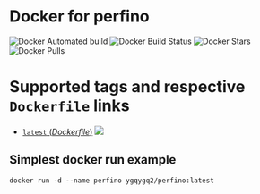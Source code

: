 # Docker for perfino

![Docker Automated build](https://img.shields.io/docker/cloud/automated/ygqygq2/perfino.svg) ![Docker Build Status](https://img.shields.io/docker/cloud/build/ygqygq2/perfino.svg) ![Docker Stars](https://img.shields.io/docker/stars/ygqygq2/perfino.svg) ![Docker Pulls](https://img.shields.io/docker/pulls/ygqygq2/perfino.svg)

# Supported tags and respective `Dockerfile` links

- [`latest` (*Dockerfile*)](https://github.com/ygqygq2/perfino-docker/blob/main/Dockerfile) [![](https://images.microbadger.com/badges/image/ygqygq2/perfino.svg)](http://microbadger.com/images/ygqygq2/perfino "Get your own image badge on microbadger.com")

## Simplest docker run example

```
docker run -d --name perfino ygqygq2/perfino:latest
```

